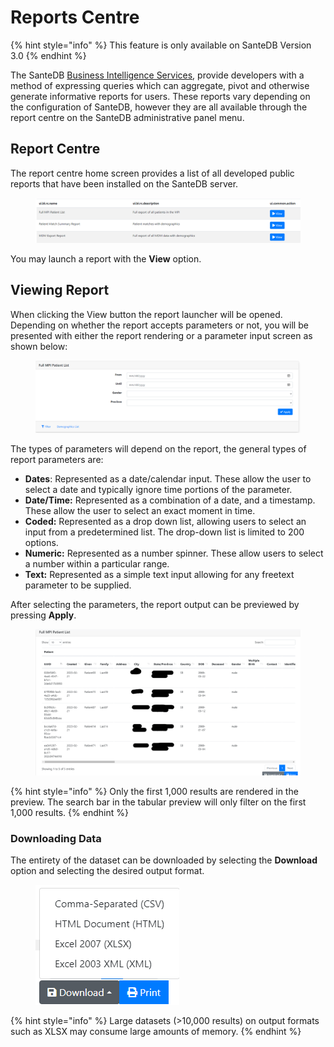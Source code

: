 # Reports Centre

{% hint style="info" %}
This feature is only available on SanteDB Version 3.0
{% endhint %}

The SanteDB [Business Intelligence Services](../../../developers/applets/business-intelligence-bi-assets/), provide developers with a method of expressing queries which can aggregate, pivot and otherwise generate informative reports for users. These reports vary depending on the configuration of SanteDB, however they are all available through the report centre on the SanteDB administrative panel menu.

## Report Centre

The report centre home screen provides a list of all developed public reports that have been installed on the SanteDB server.

<figure><img src="../../../.gitbook/assets/image (756).png" alt=""><figcaption></figcaption></figure>

You may launch a report with the **View** option.

## Viewing Report

When clicking the View button the report launcher will be opened. Depending on whether the report accepts parameters or not, you will be presented with either the report rendering or a parameter input screen as shown below:

<figure><img src="../../../.gitbook/assets/image (739).png" alt=""><figcaption></figcaption></figure>

The types of parameters will depend on the report, the general types of report parameters are:

* **Dates**: Represented as a date/calendar input. These allow the user to select a date and typically ignore time portions of the parameter.
* **Date/Time:** Represented as a combination of a date, and a timestamp. These allow the user to select an exact moment in time.
* **Coded:** Represented as a drop down list, allowing users to select an input from a predetermined list. The drop-down list is limited to 200 options.
* **Numeric:** Represented as a number spinner. These allow users to select a number within a particular range.
* **Text:** Represented as a simple text input allowing for any freetext parameter to be supplied.

After selecting the parameters, the report output can be previewed by pressing **Apply**.

<figure><img src="../../../.gitbook/assets/image (757).png" alt=""><figcaption></figcaption></figure>

{% hint style="info" %}
Only the first 1,000 results are rendered in the preview. The search bar in the tabular preview will only filter on the first 1,000 results.
{% endhint %}

### Downloading Data

The entirety of the dataset can be downloaded by selecting the **Download** option and selecting the desired output format.

<figure><img src="../../../.gitbook/assets/image (771).png" alt=""><figcaption></figcaption></figure>

{% hint style="info" %}
Large datasets (>10,000 results) on output formats such as XLSX may consume large amounts of memory.
{% endhint %}

